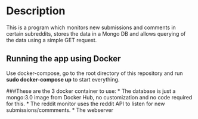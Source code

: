 # Description

This is a program which monitors new submissions and comments in certain subreddits, stores the data in a Mongo DB and allows querying of the data using a simple GET request.

## Running the app using Docker
Use docker-compose, go to the root directory of this repository and run **sudo docker-compose up** to start everything.

###These are the 3 docker container to use:
    * The database is just a mongo:3.0 image from Docker Hub, no customization and no code required for this.
    * The reddit monitor uses the reddit API to listen for new submissions/commments.
    * The webserver

